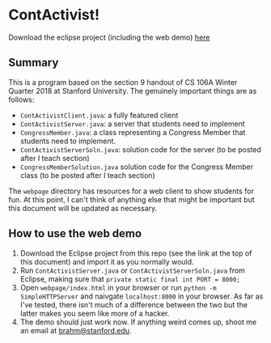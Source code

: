 # ContActivist!

Download the eclipse project (including the web demo) [here](https://github.com/brahmcapoor/CS106-teaching-materials/raw/master/CS106A/ContActivist/download.zip)

## Summary

This is a program based on the section 9 handout of CS 106A Winter Quarter 2018 at Stanford University. The genuinely important things are as follows:

* `ContActivistClient.java`: a fully featured client
* `ContActivistServer.java`: a server that students need to implement
* `CongressMember.java`: a class representing a Congress Member that students need to implement.
* `ContActivistServerSoln.java`: solution code for the server (to be posted after I teach section)
* `CongressMemberSolution.java` solution code for the Congress Member class (to be posted after I teach section)

The `webpage` directory has resources for a web client to show students for fun. At this point, I can't think of anything else that might be important but this document will be updated as necessary. 

## How to use the web demo

1) Download the Eclipse project from this repo (see the link at the top of this document) and import it as you normally would.
2) Run `ContActivistServer.java` or `ContActivistServerSoln.java` from Eclipse, making sure that `private static final int PORT = 8000;`
3) Open `webpage/index.html` in your browser or run `python -m SimpleHTTPServer` and naivgate `localhost:8000` in your browser. As far as I've tested, there isn't much of a difference between the two but the latter makes you seem like more of a hacker.
4) The demo should just work now. If anything weird comes up, shoot me an email at brahm@stanford.edu. 
